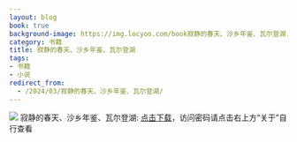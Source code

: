 ```yaml
---
layout: blog
book: true
background-image: https://img.locyoo.com/book寂静的春天、沙乡年鉴、瓦尔登湖.jpg
category: 书籍
title: 寂静的春天、沙乡年鉴、瓦尔登湖
tags:
- 书籍
- 小说
redirect_from:
  - /2024/03/寂静的春天、沙乡年鉴、瓦尔登湖/
---
```

![](https://img.locyoo.com/book寂静的春天、沙乡年鉴、瓦尔登湖.jpg)
寂静的春天、沙乡年鉴、瓦尔登湖: <a name = "ref1" href="https://url18.ctfile.com/f/50983618-1418306492-247569?p=3619">点击下载</a>，访问密码请点击右上方“关于”自行查看